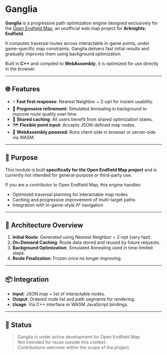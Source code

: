 # Ganglia

**Ganglia** is a progressive path optimization engine designed exclusively for the [Open Endfield Map](https://github.com/Terra-Online/Atlos), an unofficial web map project for **Arknights: Endfield**.

It computes traversal routes across interactable in-game points, under game-specific map constraints. Ganglia delivers fast initial results and gradually improves them using background optimization.

Built in **C++** and compiled to **WebAssembly**, it is optimized for use directly in the browser.

---

## 🌐 Features

- ⚡ **Fast first response**: Nearest Neighbor + 2-opt for instant usability.
- 🔁 **Progressive refinement**: Simulated Annealing in background to improve route quality over time.
- 🧠 **Shared caching**: All users benefit from shared optimization states.
- 🗺️ **Flexible point input**: Accepts JSON-defined map nodes.
- 🚀 **WebAssembly powered**: Runs client-side in browser or server-side via WASM.

---

## 🎯 Purpose

This module is built **specifically for the Open Endfield Map project** and is currently not intended for general-purpose or third-party use.

If you are a contributor to Open Endfield Map, this engine handles:
- Optimized traversal planning for interactable map nodes
- Caching and progressive improvement of multi-target paths
- Integration with in-game-style A* navigation

---

## 🔧 Architecture Overview

1. **Initial Route**: Generated using Nearest Neighbor + 2-opt (very fast).
2. **On-Demand Caching**: Route data stored and reused by future requests.
3. **Background Optimization**: Simulated Annealing used in time-limited steps.
4. **Route Finalization**: Frozen once no longer improving.

---

## 📦 Integration

- **Input**: JSON map + list of interactable nodes.
- **Output**: Ordered node list and path segments for rendering.
- **Usage**: Via C++ interface or WASM JavaScript bindings.

---

## 🧪 Status

> Ganglia is under active development for Open Endfield Map.  
> Not intended for reuse outside this context.  
> Contributions welcome within the scope of the project.